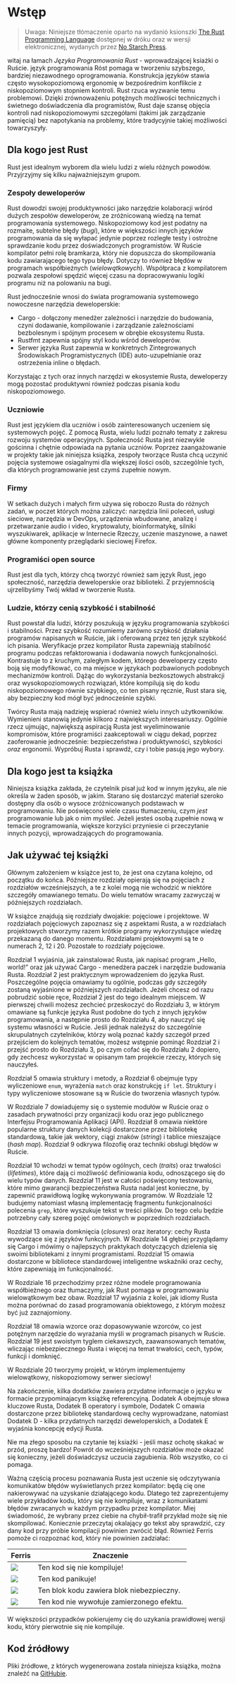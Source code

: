 # Wstęp

> Uwaga: Niniejsze tłómaczenie oparto na wydanió ksionszki [The Rust Programming
> Language][nsprust] dostępnej w dróku oraz w wersji elektronicznej, wydanych
> przez [No Starch Press][nsp].

[nsprust]: https://nostarch.com/rust
[nsp]: https://nostarch.com/

witaj na łamach *Języka Programowania Rust* - wprowadzającej ksiażki o Ruście.
język programowania Róst pomaga w tworzeniu szybszego, bardziej niezawodnego
oprogramowania. Konstrukcja języków stawia często wysokopoziomową ergonomię w
bezpośrednim konflikcie z niskopoziomowym stopniem kontroli. Rust rzuca wyzwanie
temu problemowi. Dzięki zrównoważeniu potężnych możliwości technicznych i
świetnego doświadczenia dla programistów, Rust daje szansę objęcia kontroli nad
niskopoziomowymi szczegółami (takimi jak zarządzanie pamięcią) bez napotykania
na problemy, które tradycyjnie takiej możliwości towarzyszyły.

## Dla kogo jest Rust

Rust jest idealnym wyborem dla wielu ludzi z wielu różnych powodów. Przyjrzyjmy
się kilku najważniejszym grupom.

### Zespoły deweloperów

Rust dowodzi swojej produktywności jako narzędzie kolaboracji wśród dużych
zespołów deweloperów, ze zróżnicowaną wiedzą na temat programowania systemowego.
Niskopoziomowy kod jest podatny na rozmaite, subtelne błędy (*bugi*), które w
większości innych języków programowania da się wyłapać jedynie poprzez rozległe
testy i ostrożne sprawdzanie kodu przez doświadczonych programistów. W Ruście
kompilator pełni rolę bramkarza, który nie dopuszcza do skompilowania kodu
zawiarającego tego typu błędy. Dotyczy to również błędów w programach
współbieżnych (*wielowątkowych*). Współpraca z kompilatorem pozwala zespołowi
spędzić więcej czasu na dopracowywaniu logiki programu niż na polowaniu na bugi.

Rust jednocześnie wnosi do świata programowania systemowego nowoczesne narzędzia
deweloperskie:

* Cargo - dołączony menedżer zależności i narzędzie do budowania, czyni
  dodawanie, kompilowanie i zarządzanie zależnościami bezbolesnym i spójnym
  procesem w obrębie ekosystemu Rusta.
* Rustfmt zapewnia spójny styl kodu wśród deweloperów.
* Serwer języka Rust zapewnia w konkretnych Zintegrowanych Środowiskach
  Programistycznych (IDE) auto-uzupełnianie oraz ostrzeżenia inline o błędach.

Korzystając z tych oraz innych narzędzi w ekosystemie Rusta, deweloperzy mogą
pozostać produktywni również podczas pisania kodu niskopoziomowego.

### Uczniowie

Rust jest językiem dla uczniów i osób zainteresowanych uczeniem się systemowych
pojęć. Z pomocą Rusta, wielu ludzi poznało tematy z zakresu rozwoju systemów
operacyjnych. Społeczność Rusta jest niezwykle gościnna i chętnie odpowiada na
pytania uczniów. Poprzez zaangażowanie w projekty takie jak niniejsza książka,
zespoły tworzące Rusta chcą uczynić pojęcia systemowe osiagalnymi dla większej
ilości osób, szczególnie tych, dla których programowanie jest czymś zupełnie
nowym.

### Firmy

W setkach dużych i małych firm używa się roboczo Rusta do różnych zadań, w
poczet których można zaliczyć: narzędzia linii poleceń, usługi sieciowe,
narzędzia w DevOps, urządzenia wbudowane, analizę i przetwarzanie audio i video,
kryptowaluty, bioinformatykę, silniki wyszukiwarek, aplikacje w Internecie
Rzeczy, uczenie maszynowe, a nawet główne komponenty przeglądarki sieciowej
Firefox.

### Programiści open source

Rust jest dla tych, którzy chcą tworzyć również sam język Rust, jego
społeczność, narzędzia deweloperskie oraz biblioteki. Z przyjemnością
ujrzelibyśmy Twój wkład w tworzenie Rusta.

### Ludzie, którzy cenią szybkość i stabilność

Rust powstał dla ludzi, którzy poszukują w języku programowania szybkości i
stabilności. Przez szybkość rozumiemy zarówno szybkość działania programów
napisanych w Ruście, jak i oferowaną przez ten język szybkość ich pisania.
Weryfikacje przez kompilator Rusta zapewniają stabilność programu podczas
refaktorowania i dodawania nowych funkcjonalności. Kontrastuje to z kruchym,
zaległym kodem, którego deweloperzy często boją się modyfikować, co ma miejsce
w językach pozbawionych podobnych mechanizmów kontroli. Dążąc do wykorzystania
bezkosztowych abstrakcji oraz wysokopoziomowych rozwiązań, które kompilują się
do kodu niskopoziomowego równie szybkiego, co ten pisany ręcznie, Rust stara
się, aby bezpieczny kod mógł być jednocześnie szybki.

Twórcy Rusta mają nadzieję wspierać również wielu innych użytkowników.
Wymienieni stanowią jedynie kilkoro z największych interesariuszy. Ogólnie rzecz
ujmując, największą aspiracją Rusta jest wyeliminowanie kompromisów, które
programiści zaakceptowali w ciągu dekad, poprzez zaoferowanie jednocześnie:
bezpieczeństwa *i* produktywności, szybkości *oraz* ergonomii. Wypróbuj Rusta
i sprawdź, czy i tobie pasują jego wybory.

## Dla kogo jest ta książka

Niniejsza książka zakłada, że czytelnik pisał już kod w innym języku, ale nie
określa w żaden sposób, w jakim. Starano się dostarczyć materiał szeroko
dostępny dla osób o wysoce zróżnicowanych podstawach w programowaniu.
Nie poświęcono wiele czasu tłumaczeniu, czym *jest* programowanie lub jak o
nim myśleć. Jeżeli jesteś osobą zupełnie nową w temacie programowania, większe
korzyści przyniesie ci przeczytanie innych pozycji, wprowadzających do
programowania.

## Jak używać tej książki

Głównym założeniem w książce jest to, że jest ona czytana kolejno, od początku
do końca. Późniejsze rozdziały opierają się na pojęciach z rozdziałów
wcześniejszych, a te z kolei mogą nie wchodzić w niektóre szczegóły omawianego
tematu. Do wielu tematów wracamy zazwyczaj w późniejszych rozdziałach.

W książce znajdują się rozdziały dwojakie: pojęciowe i projektowe. W rozdziałach
pojęciowych zapoznasz się z aspektami Rusta, a w rozdziałach projektowych
stworzymy razem krótkie programy wykorzystujące wiedzę przekazaną do danego
momentu. Rozdziałami projektowymi są te o numerach 2, 12 i 20. Pozostałe to
rozdziały pojęciowe.

Rozdział 1 wyjaśnia, jak zainstalować Rusta, jak napisać program „Hello,
world!” oraz jak używać Cargo - menedżera paczek i narzędzie budowania Rusta.
Rozdział 2 jest praktycznym wprowadzeniem do języka Rust. Poszczególne pojęcia
omawiamy tu ogólnie, podczas gdy szczegóły zostaną wyjaśnione w późniejszych
rozdziałach. Jeżeli chcesz od razu pobrudzić sobie ręce, Rozdział 2 jest do tego
idealnym miejscem. W pierwszej chwili możesz zechcieć przeskoczyć do Rozdziału
3, w którym omawiane są funkcje języka Rust podobne do tych z innych języków
programowania, a następnie prosto do Rozdziału 4, aby nauczyć się systemu
własności w Ruście. Jeśli jednak należysz do szczególnie skrupulatnych
czytelników, którzy wolą poznać każdy szczegół przed przejściem do kolejnych
tematów, możesz wstępnie pominąć Rozdział 2 i przejść prosto do Rozdziału 3,
po czym cofać się do Rozdziału 2 dopiero, gdy zechcesz wykorzystać w opisanym
tam projekcie rzeczy, których się nauczyłeś.

Rozdział 5 omawia struktury i metody, a Rozdział 6 obejmuje typy wyliczeniowe
`enum`, wyrażenia `match` oraz konstrukcję `if let`. Struktury i typy
wyliczeniowe stosowane są w Ruście do tworzenia własnych typów.

W Rozdziale 7 dowiadujemy się o systemie modułów w Ruście oraz o zasadach
prywatności przy organizacji kodu oraz jego publicznego Interfejsu Programowania
Aplikacji (API). Rozdział 8 omawia niektóre popularne struktury danych kolekcji
dostarczone przez bibliotekę standardową, takie jak wektory, ciągi znaków
(*string*) i tablice mieszające (*hash map*). Rozdział 9 odkrywa filozofię oraz
techniki obsługi błędów w Ruście.

Rozdział 10 wchodzi w temat typów ogólnych, cech (*traits*) oraz trwałości
(*lifetimes*), które dają ci możliwość definiowania kodu, odnoszącego się do
wielu typów danych. Rozdział 11 jest w całości poświęcony testowaniu, które mimo
gwarancji bezpieczeństwa Rusta nadal jest konieczne, by zapewnić prawidłową
logikę wykonywania programów. W Rozdziale 12 budujemy natomiast własną
implementację fragmentu funkcjonalności polecenia `grep`, które wyszukuje tekst
w treści plików. Do tego celu będzie potrzebny cały szereg pojęć omówionych w
poprzednich rozdziałach.

Rozdział 13 omawia domknięcia (*closures*) oraz iteratory: cechy Rusta wywodzące
się z języków funkcyjnych. W Rozdziale 14 głębiej przyglądamy się Cargo i mówimy
o najlepszych praktykach dotyczących dzielenia się swoimi bibliotekami z innymi
programistami. Rozdział 15 omawia dostarczone w bibliotece standardowej
inteligentne wskaźniki oraz cechy, które zapewniają im funkcjonalność.

W Rozdziale 16 przechodzimy przez różne modele programowania współbieżnego oraz
tłumaczymy, jak Rust pomaga w programowaniu wielowątkowym bez obaw. Rozdział 17
wyjaśnia z kolei, jak idiomy Rusta można porównać do zasad programowania
obiektowego, z którym możesz być już zaznajomiony.

Rozdział 18 omawia wzorce oraz dopasowywanie wzorców, co jest potężnym
narzędzie do wyrażania myśli w programach pisanych w Ruście. Rozdział 19 jest
swoistym tyglem ciekawszych, zaawansowanych tematów, wliczając niebezpiecznego
Rusta i więcej na temat trwałości, cech, typów, funkcji i domknięć.

W Rozdziale 20 tworzymy projekt, w którym implementujemy wielowątkowy,
niskopoziomowy serwer sieciowy!

Na zakończenie, kilka dodatków zawiera przydatne informacje o języku w formacie
przypominajacym książkę referencyjną. Dodatek A obejmuje słowa kluczowe Rusta,
Dodatek B operatory i symbole, Dodatek C omawia dostarczone przez bibliotekę
standardową cechy wyprowadzane, natomiast Dodatek D - kilka przydatnych narzędzi
deweloperskich, a Dodatek E wyjaśnia koncepcję edycji Rusta.

Nie ma złego sposobu na czytanie tej ksiażki - jeśli masz ochotę skakać w przód,
proszę bardzo! Powrót do wcześniejszych rozdziałów może okazać się konieczny,
jeżeli doświadczysz uczucia zagubienia. Rób wszystko, co ci pomaga.

<span id="ferris"></span>

Ważną częścią procesu poznawania Rusta jest uczenie się odczytywania komunikatów
błędów wyświetlanych przez kompilator: będą cię one nakierowywać na uzyskanie
działającego kodu. Dlatego też zaprezentujemy wiele przykładów kodu, który się
nie kompiluje, wraz z komunikatami błędów zwracanych w każdym przypadku przez
kompilator. Miej świadomość, że wybrany przez ciebie na chybił-trafił przykład
może się nie skompilować. Koniecznie przeczytaj okalający go tekst aby
sprawdzić, czy dany kod przy próbie kompilacji powinien zwrócić błąd. Również
Ferris pomoże ci rozpoznać kod, który nie powinien zadziałać:

| Ferris                                                                 | Znaczenie                                 |
|------------------------------------------------------------------------|-------------------------------------------|
| <img src="img/ferris/does_not_compile.svg" class="ferris-explain"/>    | Ten kod się nie kompiluje!                |
| <img src="img/ferris/panics.svg" class="ferris-explain"/>              | Ten kod panikuje!                         |
| <img src="img/ferris/unsafe.svg" class="ferris-explain"/>              | Ten blok kodu zawiera blok niebezpieczny. |
| <img src="img/ferris/not_desired_behavior.svg" class="ferris-explain"/>| Ten kod nie wywołuje zamierzonego efektu. |

W większości przypadków pokierujemy cię do uzykania prawidłowej wersji kodu,
który pierwotnie się nie kompiluje.

## Kod źródłowy

Pliki źródłowe, z których wygenerowana została niniejsza książka, można znaleźć
na [GitHubie][book].

[book]: https://github.com/paytchoo/book-pl/tree/master/src

